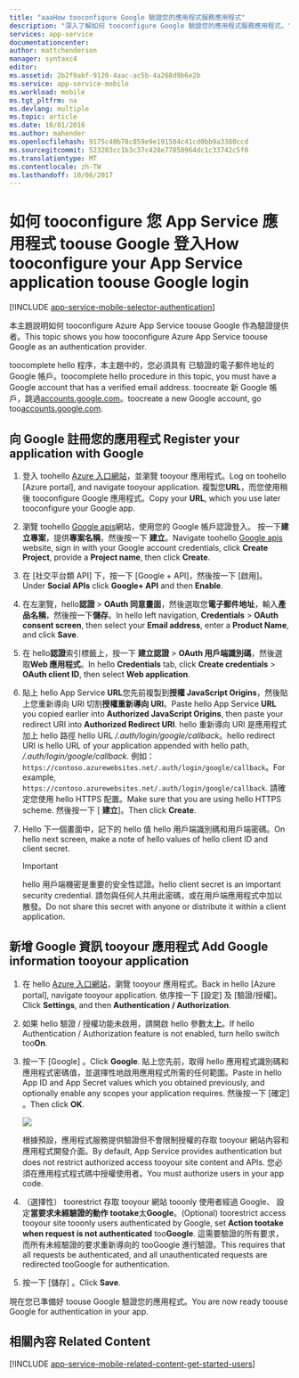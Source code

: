 ```yaml
---
title: "aaaHow tooconfigure Google 驗證您的應用程式服務應用程式"
description: "深入了解如何 tooconfigure Google 驗證您的應用程式服務應用程式。"
services: app-service
documentationcenter: 
author: mattchenderson
manager: syntaxc4
editor: 
ms.assetid: 2b2f9abf-9120-4aac-ac5b-4a268d9b6e2b
ms.service: app-service-mobile
ms.workload: mobile
ms.tgt_pltfrm: na
ms.devlang: multiple
ms.topic: article
ms.date: 10/01/2016
ms.author: mahender
ms.openlocfilehash: 9175c40b78c859e9e191504c41cd0bb9a3380ccd
ms.sourcegitcommit: 523283cc1b3c37c428e77850964dc1c33742c5f0
ms.translationtype: MT
ms.contentlocale: zh-TW
ms.lasthandoff: 10/06/2017
---
```

# <a name="how-tooconfigure-your-app-service-application-toouse-google-login"></a><span data-ttu-id="5e1b2-103">如何 tooconfigure 您 App Service 應用程式 toouse Google 登入</span><span class="sxs-lookup"><span data-stu-id="5e1b2-103">How tooconfigure your App Service application toouse Google login</span></span>
[!INCLUDE [app-service-mobile-selector-authentication](../../includes/app-service-mobile-selector-authentication.md)]

<span data-ttu-id="5e1b2-104">本主題說明如何 tooconfigure Azure App Service toouse Google 作為驗證提供者。</span><span class="sxs-lookup"><span data-stu-id="5e1b2-104">This topic shows you how tooconfigure Azure App Service toouse Google as an authentication provider.</span></span>

<span data-ttu-id="5e1b2-105">toocomplete hello 程序，本主題中的，您必須具有 已驗證的電子郵件地址的 Google 帳戶。</span><span class="sxs-lookup"><span data-stu-id="5e1b2-105">toocomplete hello procedure in this topic, you must have a Google account that has a verified email address.</span></span> <span data-ttu-id="5e1b2-106">toocreate 新 Google 帳戶，跳過[accounts.google.com](http://go.microsoft.com/fwlink/p/?LinkId=268302)。</span><span class="sxs-lookup"><span data-stu-id="5e1b2-106">toocreate a new Google account, go too[accounts.google.com](http://go.microsoft.com/fwlink/p/?LinkId=268302).</span></span>

## <span data-ttu-id="5e1b2-107"><a name="register"> </a>向 Google 註冊您的應用程式</span><span class="sxs-lookup"><span data-stu-id="5e1b2-107"><a name="register"> </a>Register your application with Google</span></span>
1. <span data-ttu-id="5e1b2-108">登入 toohello [Azure 入口網站]，並瀏覽 tooyour 應用程式。</span><span class="sxs-lookup"><span data-stu-id="5e1b2-108">Log on toohello [Azure portal], and navigate tooyour application.</span></span> <span data-ttu-id="5e1b2-109">複製您**URL**，而您使用稍後 tooconfigure Google 應用程式。</span><span class="sxs-lookup"><span data-stu-id="5e1b2-109">Copy your **URL**, which you use later tooconfigure your Google app.</span></span>
2. <span data-ttu-id="5e1b2-110">瀏覽 toohello [Google apis](http://go.microsoft.com/fwlink/p/?LinkId=268303)網站，使用您的 Google 帳戶認證登入。 按一下**建立專案**，提供**專案名稱**，然後按一下  **建立**。</span><span class="sxs-lookup"><span data-stu-id="5e1b2-110">Navigate toohello [Google apis](http://go.microsoft.com/fwlink/p/?LinkId=268303) website, sign in with your Google account credentials, click **Create Project**, provide a **Project name**, then click **Create**.</span></span>
3. <span data-ttu-id="5e1b2-111">在 [社交平台類 API] 下，按一下 [Google + API]，然後按一下 [啟用]。</span><span class="sxs-lookup"><span data-stu-id="5e1b2-111">Under **Social APIs** click **Google+ API** and then **Enable**.</span></span>
4. <span data-ttu-id="5e1b2-112">在左瀏覽，hello**認證** > **OAuth 同意畫面**，然後選取您**電子郵件地址**，輸入**產品名稱**，然後按一下**儲存**。</span><span class="sxs-lookup"><span data-stu-id="5e1b2-112">In hello left navigation, **Credentials** > **OAuth consent screen**, then select your **Email address**,  enter a **Product Name**, and click **Save**.</span></span>
5. <span data-ttu-id="5e1b2-113">在 hello**認證**索引標籤上，按一下 **建立認證** > **OAuth 用戶端識別碼**，然後選取**Web 應用程式**。</span><span class="sxs-lookup"><span data-stu-id="5e1b2-113">In hello **Credentials** tab, click **Create credentials** > **OAuth client ID**, then select **Web application**.</span></span>
6. <span data-ttu-id="5e1b2-114">貼上 hello App Service **URL**您先前複製到**授權 JavaScript Origins**，然後貼上您重新導向 URI 切割**授權重新導向 URI**。</span><span class="sxs-lookup"><span data-stu-id="5e1b2-114">Paste hello App Service **URL** you copied earlier into **Authorized JavaScript Origins**, then paste your redirect URI into **Authorized Redirect URI**.</span></span> <span data-ttu-id="5e1b2-115">hello 重新導向 URI 是應用程式加上 hello 路徑 hello URL */.auth/login/google/callback*。</span><span class="sxs-lookup"><span data-stu-id="5e1b2-115">hello redirect URI is hello URL of your application appended with hello path, */.auth/login/google/callback*.</span></span> <span data-ttu-id="5e1b2-116">例如： `https://contoso.azurewebsites.net/.auth/login/google/callback`。</span><span class="sxs-lookup"><span data-stu-id="5e1b2-116">For example, `https://contoso.azurewebsites.net/.auth/login/google/callback`.</span></span> <span data-ttu-id="5e1b2-117">請確定您使用 hello HTTPS 配置。</span><span class="sxs-lookup"><span data-stu-id="5e1b2-117">Make sure that you are using hello HTTPS scheme.</span></span> <span data-ttu-id="5e1b2-118">然後按一下 [ **建立**]。</span><span class="sxs-lookup"><span data-stu-id="5e1b2-118">Then click **Create**.</span></span>
7. <span data-ttu-id="5e1b2-119">Hello 下一個畫面中，記下的 hello 值 hello 用戶端識別碼和用戶端密碼。</span><span class="sxs-lookup"><span data-stu-id="5e1b2-119">On hello next screen, make a note of hello values of hello client ID and client secret.</span></span>

    > [!IMPORTANT]
    > <span data-ttu-id="5e1b2-120">hello 用戶端機密是重要的安全性認證。</span><span class="sxs-lookup"><span data-stu-id="5e1b2-120">hello client secret is an important security credential.</span></span> <span data-ttu-id="5e1b2-121">請勿與任何人共用此密碼，或在用戶端應用程式中加以散發。</span><span class="sxs-lookup"><span data-stu-id="5e1b2-121">Do not share this secret with anyone or distribute it within a client application.</span></span>


## <span data-ttu-id="5e1b2-122"><a name="secrets"></a>新增 Google 資訊 tooyour 應用程式</span><span class="sxs-lookup"><span data-stu-id="5e1b2-122"><a name="secrets"> </a>Add Google information tooyour application</span></span>
1. <span data-ttu-id="5e1b2-123">在 hello [Azure 入口網站]，瀏覽 tooyour 應用程式。</span><span class="sxs-lookup"><span data-stu-id="5e1b2-123">Back in hello [Azure portal], navigate tooyour application.</span></span> <span data-ttu-id="5e1b2-124">依序按一下 [設定] 及 [驗證/授權]。</span><span class="sxs-lookup"><span data-stu-id="5e1b2-124">Click **Settings**, and then **Authentication / Authorization**.</span></span>
2. <span data-ttu-id="5e1b2-125">如果 hello 驗證 / 授權功能未啟用，請開啟 hello 參數太**上**。</span><span class="sxs-lookup"><span data-stu-id="5e1b2-125">If hello Authentication / Authorization feature is not enabled, turn hello switch too**On**.</span></span>
3. <span data-ttu-id="5e1b2-126">按一下 [Google] 。</span><span class="sxs-lookup"><span data-stu-id="5e1b2-126">Click **Google**.</span></span> <span data-ttu-id="5e1b2-127">貼上您先前，取得 hello 應用程式識別碼和應用程式密碼值，並選擇性地啟用應用程式所需的任何範圍。</span><span class="sxs-lookup"><span data-stu-id="5e1b2-127">Paste in hello App ID and App Secret values which you obtained previously, and optionally enable any scopes your application requires.</span></span> <span data-ttu-id="5e1b2-128">然後按一下 [確定] 。</span><span class="sxs-lookup"><span data-stu-id="5e1b2-128">Then click **OK**.</span></span>
   
   ![][1]
   
   <span data-ttu-id="5e1b2-129">根據預設，應用程式服務提供驗證但不會限制授權的存取 tooyour 網站內容和應用程式開發介面。</span><span class="sxs-lookup"><span data-stu-id="5e1b2-129">By default, App Service provides authentication but does not restrict authorized access tooyour site content and APIs.</span></span> <span data-ttu-id="5e1b2-130">您必須在應用程式程式碼中授權使用者。</span><span class="sxs-lookup"><span data-stu-id="5e1b2-130">You must authorize users in your app code.</span></span>
4. <span data-ttu-id="5e1b2-131">（選擇性） toorestrict 存取 tooyour 網站 tooonly 使用者經過 Google、 設定**當要求未經驗證的動作 tootake**太**Google**。</span><span class="sxs-lookup"><span data-stu-id="5e1b2-131">(Optional) toorestrict access tooyour site tooonly users authenticated by Google, set **Action tootake when request is not authenticated** too**Google**.</span></span> <span data-ttu-id="5e1b2-132">這需要驗證的所有要求，而所有未經驗證的要求重新導向的 tooGoogle 進行驗證。</span><span class="sxs-lookup"><span data-stu-id="5e1b2-132">This requires that all requests be authenticated, and all unauthenticated requests are redirected tooGoogle for authentication.</span></span>
5. <span data-ttu-id="5e1b2-133">按一下 [儲存] 。</span><span class="sxs-lookup"><span data-stu-id="5e1b2-133">Click **Save**.</span></span>

<span data-ttu-id="5e1b2-134">現在您已準備好 toouse Google 驗證您的應用程式。</span><span class="sxs-lookup"><span data-stu-id="5e1b2-134">You are now ready toouse Google for authentication in your app.</span></span>

## <span data-ttu-id="5e1b2-135"><a name="related-content"> </a>相關內容</span><span class="sxs-lookup"><span data-stu-id="5e1b2-135"><a name="related-content"> </a>Related Content</span></span>
[!INCLUDE [app-service-mobile-related-content-get-started-users](../../includes/app-service-mobile-related-content-get-started-users.md)]

<!-- Anchors. -->

<!-- Images. -->

[0]: ./media/app-service-mobile-how-to-configure-google-authentication/mobile-app-google-redirect.png
[1]: ./media/app-service-mobile-how-to-configure-google-authentication/mobile-app-google-settings.png

<!-- URLs. -->

[Google apis]: http://go.microsoft.com/fwlink/p/?LinkId=268303

[Azure 入口網站]: https://portal.azure.com/

